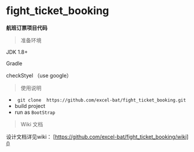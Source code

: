 # fight_ticket_booking
**航班订票项目代码**

>准备环境

  JDK 1.8+

  Gradle

  checkStyel （use google）

>使用说明

  - ` git clone  https://github.com/excel-bat/fight_ticket_booking.git`
  - build project
  - run as `BootStrap`


>Wiki 文档

设计文档详见wiki： [https://github.com/excel-bat/fight_ticket_booking/wiki]()


